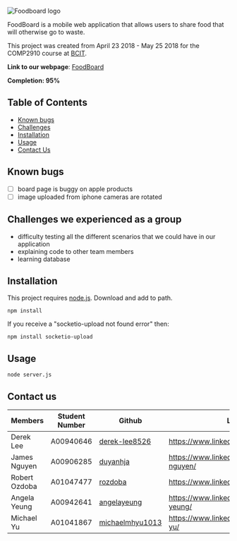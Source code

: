 ![Foodboard logo](https://i.imgur.com/YZb5agj.png)

FoodBoard is a mobile web application that allows users to share food that will otherwise go to waste. 

This project was created from April 23 2018 - May 25 2018 for the COMP2910 course at [BCIT](https://www.bcit.ca/).

**Link to our webpage**: [FoodBoard](http://foodboard.ca)

**Completion: 95%**

## Table of Contents
* [Known bugs](#known-bugs)
* [Challenges](#challenges)
* [Installation](#installation)
* [Usage](#usage)
* [Contact Us](#Contact-us)

<a id="known-bugs"></a>
## Known bugs
- [ ] board page is buggy on apple products
- [ ] image uploaded from iphone cameras are rotated

<a id="challenges"></a>
## Challenges we experienced as a group
* difficulty testing all the different scenarios that we could have in our application
* explaining code to other team members
* learning database

<a id="installation"></a>
## Installation
This project requires [node.js](https://nodejs.org/en/download/). Download and add to path.
```
npm install
```
If you receive a "socketio-upload not found error" then:
```
npm install socketio-upload
```
<a id="usage"></a>
## Usage
```
node server.js
```

<a id="Contact-us"></a>
## Contact us 
| Members | Student Number | Github | LinkedIn |
 --------|-----------------|--------|----------
| Derek Lee | A00940646 | [derek-lee8526](https://github.com/derek-lee8526) | https://www.linkedin.com/in/dereklee8526/|
| James Nguyen | A00906285 | [duyanhja](https://github.com/duyanhja) | https://www.linkedin.com/in/james-da-nguyen/|
| Robert Ozdoba|A01047477| [rozdoba](https://github.com/rozdoba) | https://www.linkedin.com/in/robertozdoba|
|Angela Yeung | A00942641| [angelayeung](https://github.com/AngelaYeung) | https://www.linkedin.com/in/angela-sy-yeung/ |
| Michael Yu | A01041867| [michaelmhyu1013](https://github.com/michaelmhyu1013) | https://www.linkedin.com/in/michael-mh-yu/| 

